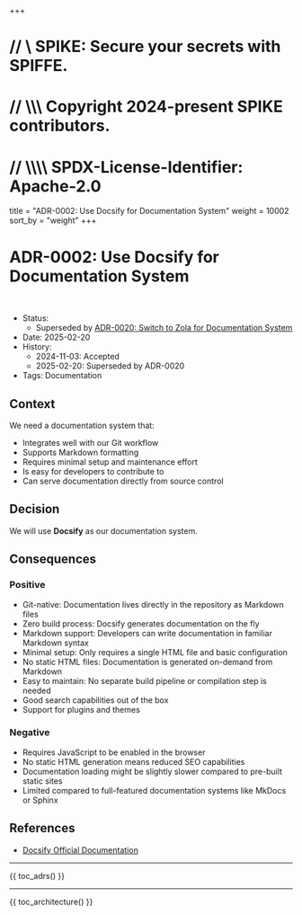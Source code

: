 +++
# //    \\ SPIKE: Secure your secrets with SPIFFE.
# //  \\\\\ Copyright 2024-present SPIKE contributors.
# // \\\\\\\ SPDX-License-Identifier: Apache-2.0

title = "ADR-0002: Use Docsify for Documentation System"
weight = 10002
sort_by = "weight"
+++

# ADR-0002: Use Docsify for Documentation System

<br style="clear:both" />

- Status:
    - Superseded by [ADR-0020: Switch to Zola for Documentation System](@/architecture/adrs/adr-0020.md)
- Date: 2025-02-20
- History:
    - 2024-11-03: Accepted
    - 2025-02-20: Superseded by ADR-0020
- Tags: Documentation

## Context

We need a documentation system that:

* Integrates well with our Git workflow
* Supports Markdown formatting
* Requires minimal setup and maintenance effort
* Is easy for developers to contribute to
* Can serve documentation directly from source control

## Decision

We will use **Docsify** as our documentation system.

## Consequences

### Positive

* Git-native: Documentation lives directly in the repository as Markdown files
* Zero build process: Docsify generates documentation on the fly
* Markdown support: Developers can write documentation in familiar Markdown syntax
* Minimal setup: Only requires a single HTML file and basic configuration
* No static HTML files: Documentation is generated on-demand from Markdown
* Easy to maintain: No separate build pipeline or compilation step is needed
* Good search capabilities out of the box
* Support for plugins and themes

### Negative

* Requires JavaScript to be enabled in the browser
* No static HTML generation means reduced SEO capabilities
* Documentation loading might be slightly slower compared to pre-built static sites
* Limited compared to full-featured documentation systems like MkDocs or Sphinx

## References

* [Docsify Official Documentation](https://docsify.js.org/)

----

{{ toc_adrs() }}

----

{{ toc_architecture() }}
